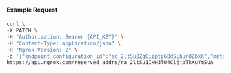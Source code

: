 <!-- Code generated for API Clients. DO NOT EDIT. -->

#### Example Request

```bash
curl \
-X PATCH \
-H "Authorization: Bearer {API_KEY}" \
-H "Content-Type: application/json" \
-H "Ngrok-Version: 2" \
-d '{"endpoint_configuration_id":"ec_2ltSu0ZgGizptz6BdSLhun8ZbkX","metadata":"{\"proto\": \"ssh\"}"}' \
https://api.ngrok.com/reserved_addrs/ra_2ltSu1IHH3lO4CljjoTkXuYmSUA
```
